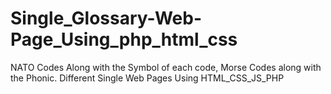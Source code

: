 # Single_Glossary-Web-Page_Using_php_html_css
NATO Codes Along with the Symbol of each code, Morse Codes along with the Phonic. 
Different Single Web Pages Using HTML_CSS_JS_PHP
